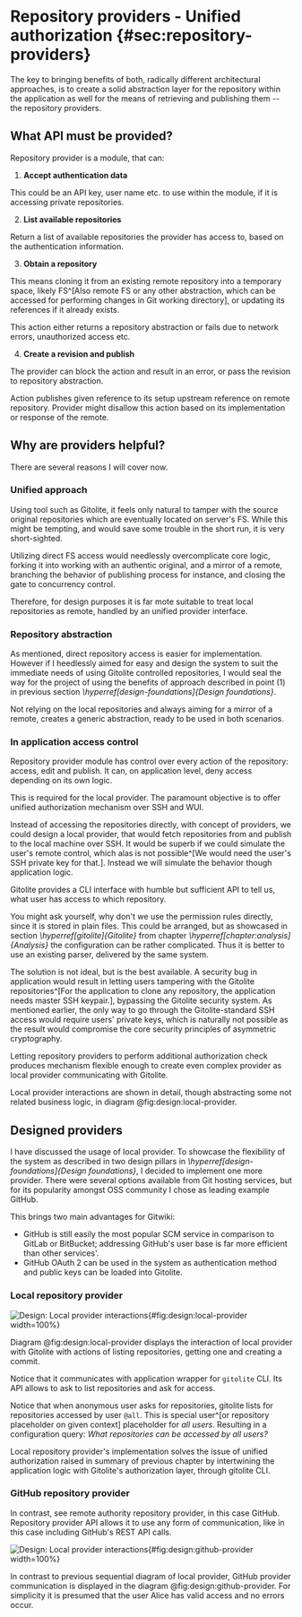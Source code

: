 # Repository providers - Unified authorization {#sec:repository-providers}

The key to bringing benefits of both, radically different architectural approaches, is to create a solid abstraction layer for the repository within the application as well for the means of retrieving and publishing them -- the repository providers.

## What API must be provided?

Repository provider is a module, that can:

1. **Accept authentication data**

This could be an API key, user name etc. to use within the module, if it is accessing private repositories.

2. **List available repositories**

Return a list of available repositories the provider has access to, based on the authentication information.

3. **Obtain a repository**

This means cloning it from an existing remote repository into a temporary space, likely FS^[Also remote FS or any other abstraction, which can be accessed for performing changes in Git working directory], or updating its references if it already exists.

This action either returns a repository abstraction or fails due to network errors, unauthorized access etc.

4. **Create a revision and publish**

The provider can block the action and result in an error, or pass the revision to repository abstraction.

Action publishes given reference to its setup upstream reference on remote repository.
Provider might disallow this action based on its implementation or response of the remote.


## Why are providers helpful?

There are several reasons I will cover now.

### Unified approach

Using tool such as Gitolite, it feels only natural to tamper with the source original repositories which are eventually located on server's FS.
While this might be tempting, and would save some trouble in the short run, it is very short-sighted.

Utilizing direct FS access would needlessly overcomplicate core logic, forking it into working with an authentic original, and a mirror of a remote, branching the behavior of publishing process for instance, and closing the gate to concurrency control.

Therefore, for design purposes it is far mote suitable to treat local repositories as remote, handled by an unified provider interface.

### Repository abstraction

As mentioned, direct repository access is easier for implementation.
However if I heedlessly aimed for easy and design the system to suit the immediate needs of using Gitolite controlled repositories, I would seal the way for the project of using the benefits of approach described in point (1) in previous section _\hyperref[design-foundations]{Design foundations}_.

Not relying on the local repositories and always aiming for a mirror of a remote, creates a generic abstraction, ready to be used in both scenarios.

### In application access control

Repository provider module has control over every action of the repository: access, edit and publish.
It can, on application level, deny access depending on its own logic.


This is required for the local provider.
The paramount objective is to offer unified authorization mechanism over SSH and WUI.

Instead of accessing the repositories directly, with concept of providers, we could design a local provider, that would fetch repositories from and publish to the local machine over SSH.
It would be superb if we could simulate the user's remote control, which alas is not possible^[We would need the user's SSH private key for that.].
Instead we will simulate the behavior though application logic.

Gitolite provides a CLI interface with humble but sufficient API to tell us, what user has access to which repository.

You might ask yourself, why don't we use the permission rules directly, since it is stored in plain files.
This could be arranged, but as showcased in section _\hyperref[gitolite]{Gitolite}_ from chapter _\hyperref[chapter:analysis]{Analysis}_ the configuration can be rather complicated.
Thus it is better to use an existing parser, delivered by the same system.

The solution is not ideal, but is the best available.
A security bug in application would result in letting users tampering with the Gitolite repositories^[For the application to clone any repository, the application needs master SSH keypair.], bypassing the Gitolite security system.
As mentioned earlier, the only way to go through the Gitolite-standard SSH access would require users' private keys, which is naturally not possible as the result would compromise the core security principles of asymmetric cryptography.

Letting repository providers to perform additional authorization check produces mechanism flexible enough to create even complex provider as local provider communicating with Gitolite.

Local provider interactions are shown in detail, though abstracting some not related business logic, in diagram @fig:design:local-provider.

## Designed providers

I have discussed the usage of local provider.
To showcase the flexibility of the system as described in two design pillars in _\hyperref[design-foundations]{Design foundations}_, I decided to implement one more provider.
There were several options available from Git hosting services, but for its popularity amongst OSS community I chose as leading example GitHub.

This brings two main advantages for Gitwiki:

* GitHub is still easily the most popular SCM service in comparison to GitLab or BitBucket; addressing GitHub's user base is far more efficient than other services'.
* GitHub OAuth 2 can be used in the system as authentication method and public keys can be loaded into Gitolite.

### Local repository provider

![Design: Local provider interactions](./src/assets/diagram/local-provider){#fig:design:local-provider width=100%}

Diagram @fig:design:local-provider displays the interaction of local provider with Gitolite with actions of listing repositories, getting one and creating a commit.

Notice that it communicates with application wrapper for `gitolite` CLI.
Its API allows to ask to list repositories and ask for access.

Notice that when anonymous user asks for repositories, gitolite lists for repositories accessed by user `@all`.
This is special user^[or repository placeholder on given context] placeholder for _all users_.
Resulting in a configuration query: _What repositories can be accessed by all users?_

Local repository provider's implementation solves the issue of unified authorization raised in summary of previous chapter by intertwining the application logic with Gitolite's authorization layer, through gitolite CLI.

### GitHub repository provider

In contrast, see remote authority repository provider, in this case GitHub.
Repository provider API allows it to use any form of communication, like in this case including GitHub's REST API calls.


![Design: Local provider interactions](./src/assets/diagram/github-provider){#fig:design:github-provider width=100%}

In contrast to previous sequential diagram of local provider, GitHub provider communication is displayed in the diagram @fig:design:github-provider.
For simplicity it is presumed that the user Alice has valid access and no errors occur.
